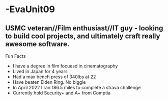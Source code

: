 <h1>-EvaUnit09</h1>

<h2>USMC veteran//Film enthusiast//IT guy - looking to build cool projects, and ultimately craft really awesome software.</h2>

Fun Facts
<ul>
<li>I have a degree in film focuesd in cinematography </li>
<li>Lived in Japan for 4 years</li>
<li>Had a max bench press of 340lbs at 22</li>
<li>Have beaten Elden Ring. No biggie</li>
<li>In April 2022 I ran 186.5 miles to complete a strava challenge</li>
<li>Currently hold Security+ and A+ from Comptia</li>
</ul>

<!---
EvaUnit09/EvaUnit09 is a ✨ special ✨ repository because its `README.md` (this file) appears on your GitHub profile.
You can click the Preview link to take a look at your changes.
--->
